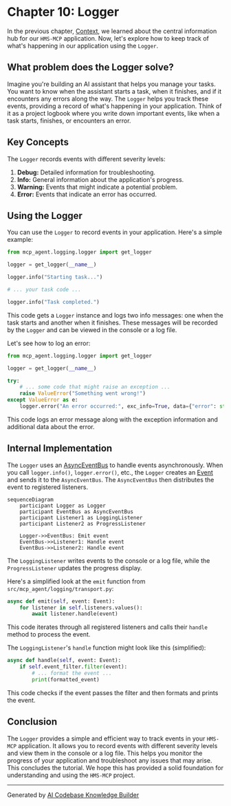 # Chapter 10: Logger

In the previous chapter, [Context](09_context.md), we learned about the central information hub for our `HMS-MCP` application. Now, let's explore how to keep track of what's happening in our application using the `Logger`.

## What problem does the Logger solve?

Imagine you're building an AI assistant that helps you manage your tasks.  You want to know when the assistant starts a task, when it finishes, and if it encounters any errors along the way.  The `Logger` helps you track these events, providing a record of what's happening in your application. Think of it as a project logbook where you write down important events, like when a task starts, finishes, or encounters an error.

## Key Concepts

The `Logger` records events with different severity levels:

1. **Debug:** Detailed information for troubleshooting.
2. **Info:** General information about the application's progress.
3. **Warning:** Events that might indicate a potential problem.
4. **Error:** Events that indicate an error has occurred.

## Using the Logger

You can use the `Logger` to record events in your application. Here's a simple example:

```python
from mcp_agent.logging.logger import get_logger

logger = get_logger(__name__)

logger.info("Starting task...")

# ... your task code ...

logger.info("Task completed.")

```

This code gets a `Logger` instance and logs two info messages: one when the task starts and another when it finishes.  These messages will be recorded by the `Logger` and can be viewed in the console or a log file.

Let's see how to log an error:

```python
from mcp_agent.logging.logger import get_logger

logger = get_logger(__name__)

try:
    # ... some code that might raise an exception ...
    raise ValueError("Something went wrong!")
except ValueError as e:
    logger.error("An error occurred:", exc_info=True, data={"error": str(e)})

```

This code logs an error message along with the exception information and additional data about the error.

## Internal Implementation

The `Logger` uses an [AsyncEventBus](src/mcp_agent/logging/transport.py) to handle events asynchronously.  When you call `logger.info()`, `logger.error()`, etc., the `Logger` creates an [Event](src/mcp_agent/logging/events.py) and sends it to the `AsyncEventBus`. The `AsyncEventBus` then distributes the event to registered listeners.

```mermaid
sequenceDiagram
    participant Logger as Logger
    participant EventBus as AsyncEventBus
    participant Listener1 as LoggingListener
    participant Listener2 as ProgressListener

    Logger->>EventBus: Emit event
    EventBus->>Listener1: Handle event
    EventBus->>Listener2: Handle event
```

The `LoggingListener` writes events to the console or a log file, while the `ProgressListener` updates the progress display.

Here's a simplified look at the `emit` function from `src/mcp_agent/logging/transport.py`:

```python
async def emit(self, event: Event):
    for listener in self.listeners.values():
        await listener.handle(event)
```

This code iterates through all registered listeners and calls their `handle` method to process the event.

The `LoggingListener`'s `handle` function might look like this (simplified):

```python
async def handle(self, event: Event):
    if self.event_filter.filter(event):
        # ... format the event ...
        print(formatted_event)
```

This code checks if the event passes the filter and then formats and prints the event.

## Conclusion

The `Logger` provides a simple and efficient way to track events in your `HMS-MCP` application. It allows you to record events with different severity levels and view them in the console or a log file.  This helps you monitor the progress of your application and troubleshoot any issues that may arise.  This concludes the tutorial.  We hope this has provided a solid foundation for understanding and using the `HMS-MCP` project.


---

Generated by [AI Codebase Knowledge Builder](https://github.com/The-Pocket/Tutorial-Codebase-Knowledge)